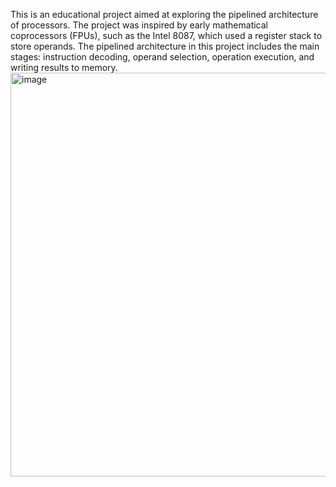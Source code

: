 This is an educational project aimed at exploring the pipelined architecture of processors. The project was inspired by early mathematical coprocessors (FPUs), such as the Intel 8087, which used a register stack to store operands. The pipelined architecture in this project includes the main stages: instruction decoding, operand selection, operation execution, and writing results to memory.<img width="837" height="646" alt="image" src="https://github.com/user-attachments/assets/67f42b40-6b55-4390-a547-42d17871546f" />
